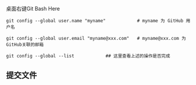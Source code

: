 桌面右键Git Bash Here

```shell
git config --global user.name "myname"  		  # myname 为 GitHub 用户名
 
git config --global user.email "myname@xxx.com"   # myname@xxx.com 为 GitHub关联的邮箱

git config --global --list            ## 这里查看上述的操作是否完成
```



## 提交文件

